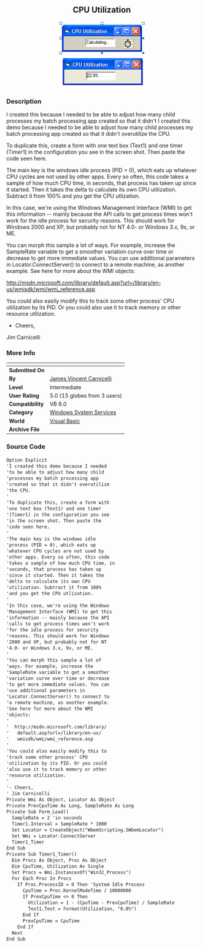 ﻿<div align="center">

## CPU Utilization

<img src="PIC20031251114297337.gif">
</div>

### Description

I created this because I needed to be able to adjust how many child processes my batch processing app created so that it didn't I created this demo because I needed to be able to adjust how many child processes my batch processing app created so that it didn't overutilize the CPU.

To duplicate this, create a form with one text box (Text1) and one timer (Timer1) in the configuration you see in the screen shot. Then paste the code seen here.

The main key is the windows idle process (PID = 0), which eats up whatever CPU cycles are not used by other apps. Every so often, this code takes a sample of how much CPU time, in seconds, that process has taken up since it started. Then it takes the delta to calculate its own CPU utilization. Subtract it from 100% and you get the CPU utlization.

In this case, we're using the Windows Management Interface (WMI) to get this information -- mainly because the API calls to get process times won't work for the idle process for security reasons. This should work for Windows 2000 and XP, but probably not for NT 4.0- or Windows 3.x, 9x, or ME.

You can morph this sample a lot of ways. For example, increase the SampleRate variable to get a smoother variation curve over time or decrease to get more immediate values. You can use additional parameters in Locator.ConnectServer() to connect to a remote machine, as another example. See here for more about the WMI objects:

http://msdn.microsoft.com/library/default.asp?url=/library/en-us/wmisdk/wmi/wmi_reference.asp

You could also easily modify this to track some other process' CPU utilization by its PID. Or you could also use it to track memory or other resource utilization.

- Cheers,

Jim Carnicelli
 
### More Info
 


<span>             |<span>
---                |---
**Submitted On**   |
**By**             |[James Vincent Carnicelli](https://github.com/Planet-Source-Code/PSCIndex/blob/master/ByAuthor/james-vincent-carnicelli.md)
**Level**          |Intermediate
**User Rating**    |5.0 (15 globes from 3 users)
**Compatibility**  |VB 6\.0
**Category**       |[Windows System Services](https://github.com/Planet-Source-Code/PSCIndex/blob/master/ByCategory/windows-system-services__1-35.md)
**World**          |[Visual Basic](https://github.com/Planet-Source-Code/PSCIndex/blob/master/ByWorld/visual-basic.md)
**Archive File**   |[](https://github.com/Planet-Source-Code/james-vincent-carnicelli-cpu-utilization__1-50337/archive/master.zip)





### Source Code

```
Option Explicit
'I created this demo because I needed
'to be able to adjust how many child
'processes my batch processing app
'created so that it didn't overutilize
'the CPU.
'
'To duplicate this, create a form with
'one text box (Text1) and one timer
'(Timer1) in the configuration you see
'in the screen shot. Then paste the
'code seen here.
'
'The main key is the windows idle
'process (PID = 0), which eats up
'whatever CPU cycles are not used by
'other apps. Every so often, this code
'takes a sample of how much CPU time, in
'seconds, that process has taken up
'since it started. Then it takes the
'delta to calculate its own CPU
'utilization. Subtract it from 100%
'and you get the CPU utlization.
'
'In this case, we're using the Windows
'Management Interface (WMI) to get this
'information -- mainly because the API
'calls to get process times won't work
'for the idle process for security
'reasons. This should work for Windows
'2000 and XP, but probably not for NT
'4.0- or Windows 3.x, 9x, or ME.
'
'You can morph this sample a lot of
'ways. For example, increase the
'SampleRate variable to get a smoother
'variation curve over time or decrease
'to get more immediate values. You can
'use additional parameters in
'Locator.ConnectServer() to connect to
'a remote machine, as another example.
'See here for more about the WMI
'objects:
'
'  http://msdn.microsoft.com/library/
'   default.asp?url=/library/en-us/
'   wmisdk/wmi/wmi_reference.asp
'
'You could also easily modify this to
'track some other process' CPU
'utilization by its PID. Or you could
'also use it to track memory or other
'resource utilization.
'
'- Cheers,
' Jim Carnicelli
Private Wmi As Object, Locator As Object
Private PrevCpuTime As Long, SampleRate As Long
Private Sub Form_Load()
  SampleRate = 2 'in seconds
  Timer1.Interval = SampleRate * 1000
  Set Locator = CreateObject("WbemScripting.SWbemLocator")
  Set Wmi = Locator.ConnectServer
  Timer1_Timer
End Sub
Private Sub Timer1_Timer()
  Dim Procs As Object, Proc As Object
  Dim CpuTime, Utilization As Single
  Set Procs = Wmi.InstancesOf("Win32_Process")
  For Each Proc In Procs
    If Proc.ProcessID = 0 Then 'System Idle Process
      CpuTime = Proc.KernelModeTime / 10000000
      If PrevCpuTime <> 0 Then
        Utilization = 1 - (CpuTime - PrevCpuTime) / SampleRate
        Text1.Text = Format(Utilization, "0.0%")
      End If
      PrevCpuTime = CpuTime
    End If
  Next
End Sub
```

